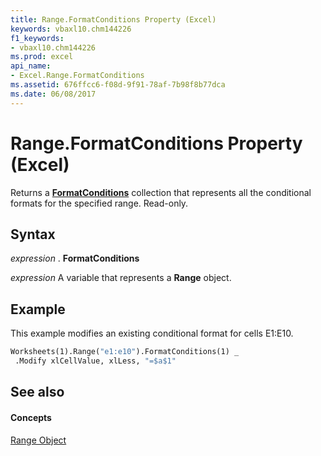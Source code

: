 ```yaml
---
title: Range.FormatConditions Property (Excel)
keywords: vbaxl10.chm144226
f1_keywords:
- vbaxl10.chm144226
ms.prod: excel
api_name:
- Excel.Range.FormatConditions
ms.assetid: 676ffcc6-f08d-9f91-78af-7b98f8b77dca
ms.date: 06/08/2017
---
```



# Range.FormatConditions Property (Excel)

Returns a **[FormatConditions](formatconditions-object-excel.md)** collection that represents all the conditional formats for the specified range. Read-only.


## Syntax

 _expression_ . **FormatConditions**

 _expression_ A variable that represents a **Range** object.


## Example

This example modifies an existing conditional format for cells E1:E10.


```vb
Worksheets(1).Range("e1:e10").FormatConditions(1) _ 
 .Modify xlCellValue, xlLess, "=$a$1"
```


## See also


#### Concepts


[Range Object](range-object-excel.md)

